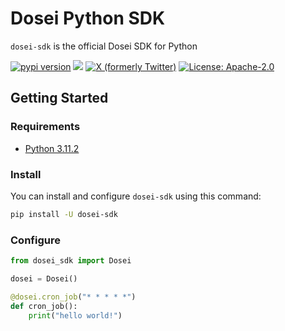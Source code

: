 # Dosei Python SDK

`dosei-sdk` is the official Dosei SDK for Python

[![pypi version](https://img.shields.io/pypi/v/dosei-sdk.svg)](https://pypi.org/pypi/dosei-sdk/)
[![](https://img.shields.io/discord/1144175748559683615?logo=discord&logoColor=7289DA&label=Discord)](https://discord.com/invite/BP5aUkhcAh)
[![X (formerly Twitter)](https://img.shields.io/twitter/follow/dosei_ai?style=flat&logo=x)](https://x.com/dosei_ai)
[![License: Apache-2.0](https://img.shields.io/badge/license-Apache--2.0-white)](https://www.apache.org/licenses/LICENSE-2.0)


## Getting Started

### Requirements
- [Python 3.11.2](https://www.python.org/downloads/)

### Install
You can install and configure `dosei-sdk` using this command:

```bash
pip install -U dosei-sdk
```

### Configure

```python
from dosei_sdk import Dosei

dosei = Dosei()

@dosei.cron_job("* * * * *")
def cron_job():
    print("hello world!")
```
